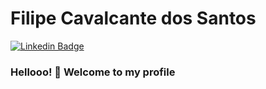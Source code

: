 <!-- ### Hi there 👋

<!--
**lipscheech/lipscheech** is a ✨ _special_ ✨ repository because its `README.md` (this file) appears on your GitHub profile.

Here are some ideas to get you started:

- 🔭 I’m currently working on ...
- 🌱 I’m currently learning ...
- 👯 I’m looking to collaborate on ...
- 🤔 I’m looking for help with ...
- 💬 Ask me about ...
- 📫 How to reach me: ...
- 😄 Pronouns: ...
- ⚡ Fun fact: ...
-->

# Filipe Cavalcante dos Santos

[![Linkedin Badge](https://img.shields.io/badge/-LinkedIn-blue?style=flat-square&logo=Linkedin&logoColor=white&link=https://www.linkedin.com/in/lipscheech)](https://www.linkedin.com/in/filipe-cavalcante-31439913a/)

### Hellooo! 👋 Welcome to my profile
